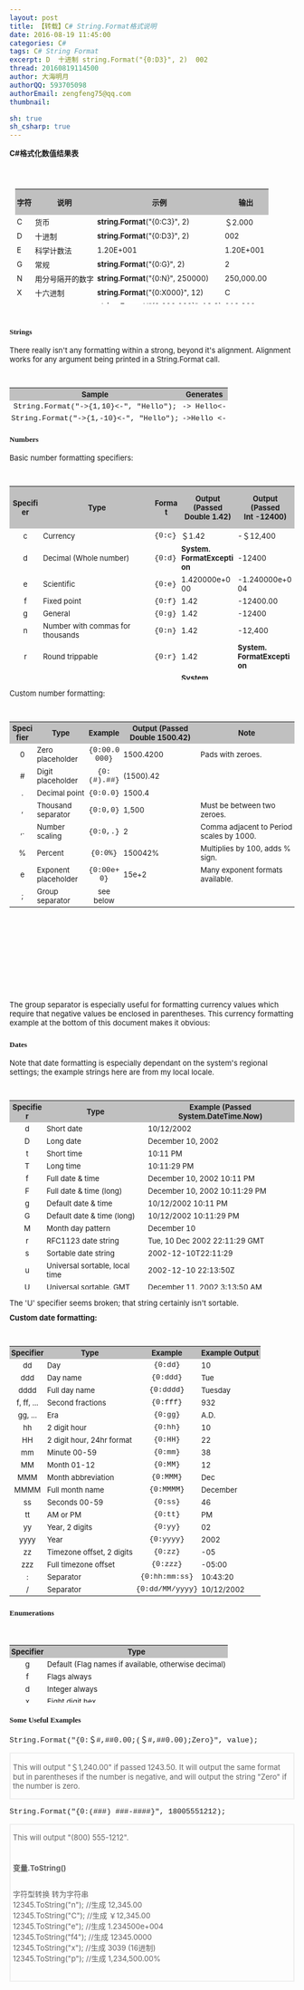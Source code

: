 ```yaml
---
layout: post
title: 【转载】C# String.Format格式说明
date: 2016-08-19 11:45:00
categories: C#
tags: C# String Format 
excerpt: D	十进制	string.Format("{0:D3}", 2)	002
thread: 20160819114500
author: 大海明月
authorQQ: 593705098
authorEmail: zengfeng75@qq.com
thumbnail:

sh: true
sh_csharp: true
---
```



<div id="cnblogs_post_body" style="margin-bottom: 20px; word-break: break-word;">
    <h2 style="margin-top: 10px; font-size: 21px;">
        <font size="2">C#格式化数值结果表</font>
    </h2>
    <div class="postbody" style="padding: 20px 10px 4px; margin: 10px 0px; line-height: 1.5;">
        <table cellspacing="0" cellpadding="3" width="474" height="203">
            <tbody>
                <tr bgcolor="#c0c0c0" class="firstRow">
                    <td style="font-size: 12pt; border-color: silver; border-collapse: collapse; padding: 3px;">
                        <p align="center" style="margin: 10px auto;">
                            <strong><font size="2">字符</font></strong>
                        </p>
                    </td>
                    <td style="font-size: 12pt; border-color: silver; border-collapse: collapse; padding: 3px;">
                        <p align="center" style="margin: 10px auto;">
                            <strong><font size="2">说明</font></strong>
                        </p>
                    </td>
                    <td style="font-size: 12pt; border-color: silver; border-collapse: collapse; padding: 3px;">
                        <p align="center" style="margin: 10px auto;">
                            <strong><font size="2">示例</font></strong>
                        </p>
                    </td>
                    <td style="font-size: 12pt; border-color: silver; border-collapse: collapse; padding: 3px;">
                        <p align="center" style="margin: 10px auto;">
                            <strong><font size="2">输出</font></strong>
                        </p>
                    </td>
                </tr>
                <tr>
                    <td style="font-size: 12px; border-color: silver; border-collapse: collapse; padding: 3px;">
                        <font size="2">C</font>
                    </td>
                    <td style="font-size: 12px; border-color: silver; border-collapse: collapse; padding: 3px;">
                        <font size="2">货币</font>
                    </td>
                    <td style="font-size: 12px; border-color: silver; border-collapse: collapse; padding: 3px;">
                        <font size="2"><strong style="background-color: rgb(160, 255, 255);"><font style="background-color: rgb(255, 255, 255);">string.Format</font></strong>(&quot;{0:C3}&quot;, 2)</font>
                    </td>
                    <td style="font-size: 12px; border-color: silver; border-collapse: collapse; padding: 3px;">
                        <font size="2">＄2.000</font>
                    </td>
                </tr>
                <tr>
                    <td style="font-size: 12px; border-color: silver; border-collapse: collapse; padding: 3px;">
                        <font size="2">D</font>
                    </td>
                    <td style="font-size: 12px; border-color: silver; border-collapse: collapse; padding: 3px;">
                        <font size="2">十进制</font>
                    </td>
                    <td style="font-size: 12px; border-color: silver; border-collapse: collapse; padding: 3px;">
                        <font size="2"><strong style="background-color: rgb(160, 255, 255);"><font style="background-color: rgb(255, 255, 255);">string.Format</font></strong>(&quot;{0:D3}&quot;, 2)</font>
                    </td>
                    <td style="font-size: 12px; border-color: silver; border-collapse: collapse; padding: 3px;">
                        <font size="2">002</font>
                    </td>
                </tr>
                <tr>
                    <td style="font-size: 12px; border-color: silver; border-collapse: collapse; padding: 3px;">
                        <font size="2">E</font>
                    </td>
                    <td style="font-size: 12px; border-color: silver; border-collapse: collapse; padding: 3px;">
                        <font size="2">科学计数法</font>
                    </td>
                    <td style="font-size: 12px; border-color: silver; border-collapse: collapse; padding: 3px;">
                        <font size="2">1.20E+001</font>
                    </td>
                    <td style="font-size: 12px; border-color: silver; border-collapse: collapse; padding: 3px;">
                        <font size="2">1.20E+001</font>
                    </td>
                </tr>
                <tr>
                    <td style="font-size: 12px; border-color: silver; border-collapse: collapse; padding: 3px;">
                        <font size="2">G</font>
                    </td>
                    <td style="font-size: 12px; border-color: silver; border-collapse: collapse; padding: 3px;">
                        <font size="2">常规</font>
                    </td>
                    <td style="font-size: 12px; border-color: silver; border-collapse: collapse; padding: 3px;">
                        <font size="2"><strong style="background-color: rgb(160, 255, 255);"><font style="background-color: rgb(255, 255, 255);">string.Format</font></strong>(&quot;{0:G}&quot;, 2)</font>
                    </td>
                    <td style="font-size: 12px; border-color: silver; border-collapse: collapse; padding: 3px;">
                        <font size="2">2</font>
                    </td>
                </tr>
                <tr>
                    <td style="font-size: 12px; border-color: silver; border-collapse: collapse; padding: 3px;">
                        <font size="2">N</font>
                    </td>
                    <td style="font-size: 12px; border-color: silver; border-collapse: collapse; padding: 3px;">
                        <font size="2">用分号隔开的数字</font>
                    </td>
                    <td style="font-size: 12px; border-color: silver; border-collapse: collapse; padding: 3px;">
                        <font size="2"><strong style="background-color: rgb(160, 255, 255);"><font style="background-color: rgb(255, 255, 255);">string.Format</font></strong>(&quot;{0:N}&quot;, 250000)</font>
                    </td>
                    <td style="font-size: 12px; border-color: silver; border-collapse: collapse; padding: 3px;">
                        <font size="2">250,000.00</font>
                    </td>
                </tr>
                <tr>
                    <td style="font-size: 12px; border-color: silver; border-collapse: collapse; padding: 3px;">
                        <font size="2">X</font>
                    </td>
                    <td style="font-size: 12px; border-color: silver; border-collapse: collapse; padding: 3px;">
                        <font size="2">十六进制</font>
                    </td>
                    <td style="font-size: 12px; border-color: silver; border-collapse: collapse; padding: 3px;">
                        <font size="2"><strong style="background-color: rgb(160, 255, 255);"><font style="background-color: rgb(255, 255, 255);">string.Format</font></strong>(&quot;{0:X000}&quot;, 12)</font>
                    </td>
                    <td style="font-size: 12px; border-color: silver; border-collapse: collapse; padding: 3px;">
                        <font size="2">C</font>
                    </td>
                </tr>
                <tr>
                    <td style="font-size: 12px; border-color: silver; border-collapse: collapse; padding: 3px;"></td>
                    <td style="font-size: 12px; border-color: silver; border-collapse: collapse; padding: 3px;"></td>
                    <td style="font-size: 12px; border-color: silver; border-collapse: collapse; padding: 3px;">
                        <font size="2"><strong style="background-color: rgb(160, 255, 255);"><font style="background-color: rgb(255, 255, 255);">string.Format</font></strong>(&quot;{0:000.000}&quot;, 12.2)</font>
                    </td>
                    <td style="font-size: 12px; border-color: silver; border-collapse: collapse; padding: 3px;">
                        <font size="2">012.200</font>
                    </td>
                </tr>
            </tbody>
        </table>
    </div>
    <h3 style="font-size: 16px;">
        <font face="Verdana" size="2">Strings</font>
    </h3>
    <p style="margin: 10px auto;">
        <font size="2">There really isn&#39;t any formatting within a strong, beyond it&#39;s alignment. Alignment works for any argument being printed in a String.Format call.</font>
    </p>
    <p style="margin: 10px auto;">
        <font size="2">&nbsp;</font>
    </p>
    <table width="520" height="62">
        <tbody>
            <tr class="firstRow">
                <td align="center" bgcolor="#c0c0c0" style="font-size: 12px; border-color: silver; border-collapse: collapse; padding: 3px;">
                    <strong><font size="2">Sample</font></strong>
                </td>
                <td align="center" bgcolor="#c0c0c0" style="font-size: 12px; border-color: silver; border-collapse: collapse; padding: 3px;">
                    <strong><font size="2">Generates</font></strong>
                </td>
            </tr>
            <tr>
                <td align="center" style="font-size: 12px; border-color: silver; border-collapse: collapse; padding: 3px;">
                    <font face="Courier New" size="2">String.Format(&quot;-&gt;{1,10}&lt;-&quot;, &quot;Hello&quot;);</font>
                </td>
                <td style="font-size: 12px; border-color: silver; border-collapse: collapse; padding: 3px;">
                    <font face="Courier New" size="2">-&gt; Hello&lt;-</font>
                </td>
            </tr>
            <tr>
                <td align="center" style="font-size: 12px; border-color: silver; border-collapse: collapse; padding: 3px;">
                    <font face="Courier New" size="2">String.Format(&quot;-&gt;{1,-10}&lt;-&quot;, &quot;Hello&quot;);</font>
                </td>
                <td style="font-size: 12px; border-color: silver; border-collapse: collapse; padding: 3px;">
                    <font face="Courier New" size="2">-&gt;Hello &lt;-</font>
                </td>
            </tr>
        </tbody>
    </table>
    <h3 style="font-size: 16px;">
        <font face="Verdana" size="2">Numbers</font>
    </h3>
    <p style="margin: 10px auto;">
        <font size="2">Basic number formatting specifiers:</font>
    </p>
    <p style="margin: 10px auto;">
        <font size="2">&nbsp;</font>
    </p>
    <table width="631" height="342">
        <tbody>
            <tr class="firstRow">
                <td align="center" bgcolor="#c0c0c0" style="font-size: 12px; border-color: silver; border-collapse: collapse; padding: 3px;">
                    <strong><font size="2">Specifier</font></strong>
                </td>
                <td align="center" bgcolor="#c0c0c0" style="font-size: 12px; border-color: silver; border-collapse: collapse; padding: 3px;">
                    <strong><font size="2">Type</font></strong>
                </td>
                <td align="center" bgcolor="#c0c0c0" style="font-size: 12px; border-color: silver; border-collapse: collapse; padding: 3px;">
                    <strong><font size="2">Format</font></strong>
                </td>
                <td align="center" bgcolor="#c0c0c0" style="font-size: 12px; border-color: silver; border-collapse: collapse; padding: 3px;">
                    <p style="margin: 10px auto;">
                        <strong><font size="2">Output<br/></font></strong><strong><font size="2">(Passed<br/>Double 1.42)</font></strong>
                    </p>
                </td>
                <td align="center" bgcolor="#c0c0c0" style="font-size: 12px; border-color: silver; border-collapse: collapse; padding: 3px;">
                    <p style="margin: 10px auto;">
                        <strong><font size="2">Output<br/></font></strong><strong><font size="2">(Passed<br/>Int -12400)</font></strong>
                    </p>
                </td>
            </tr>
            <tr>
                <td align="center" style="font-size: 12px; border-color: silver; border-collapse: collapse; padding: 3px;">
                    <font size="2">c</font>
                </td>
                <td style="font-size: 12px; border-color: silver; border-collapse: collapse; padding: 3px;">
                    <font size="2">Currency</font>
                </td>
                <td style="font-size: 12px; border-color: silver; border-collapse: collapse; padding: 3px;">
                    <font face="Courier New" size="2">{0:c}</font>
                </td>
                <td style="font-size: 12px; border-color: silver; border-collapse: collapse; padding: 3px;">
                    <font size="2">＄1.42</font>
                </td>
                <td style="font-size: 12px; border-color: silver; border-collapse: collapse; padding: 3px;">
                    <font size="2">-＄12,400</font>
                </td>
            </tr>
            <tr>
                <td align="center" style="font-size: 12px; border-color: silver; border-collapse: collapse; padding: 3px;">
                    <font size="2">d</font>
                </td>
                <td style="font-size: 12px; border-color: silver; border-collapse: collapse; padding: 3px;">
                    <font size="2">Decimal (Whole number)</font>
                </td>
                <td style="font-size: 12px; border-color: silver; border-collapse: collapse; padding: 3px;">
                    <font face="Courier New" size="2">{0:d}</font>
                </td>
                <td style="font-size: 12px; border-color: silver; border-collapse: collapse; padding: 3px;">
                    <strong><font size="2">System.<br/>FormatException</font></strong>
                </td>
                <td style="font-size: 12px; border-color: silver; border-collapse: collapse; padding: 3px;">
                    <font size="2">-12400</font>
                </td>
            </tr>
            <tr>
                <td align="center" style="font-size: 12px; border-color: silver; border-collapse: collapse; padding: 3px;">
                    <font size="2">e</font>
                </td>
                <td style="font-size: 12px; border-color: silver; border-collapse: collapse; padding: 3px;">
                    <font size="2">Scientific</font>
                </td>
                <td style="font-size: 12px; border-color: silver; border-collapse: collapse; padding: 3px;">
                    <font face="Courier New" size="2">{0:e}</font>
                </td>
                <td style="font-size: 12px; border-color: silver; border-collapse: collapse; padding: 3px;">
                    <font size="2">1.420000e+000</font>
                </td>
                <td style="font-size: 12px; border-color: silver; border-collapse: collapse; padding: 3px;">
                    <font size="2">-1.240000e+004</font>
                </td>
            </tr>
            <tr>
                <td align="center" style="font-size: 12px; border-color: silver; border-collapse: collapse; padding: 3px;">
                    <font size="2">f</font>
                </td>
                <td style="font-size: 12px; border-color: silver; border-collapse: collapse; padding: 3px;">
                    <font size="2">Fixed point</font>
                </td>
                <td style="font-size: 12px; border-color: silver; border-collapse: collapse; padding: 3px;">
                    <font face="Courier New" size="2">{0:f}</font>
                </td>
                <td style="font-size: 12px; border-color: silver; border-collapse: collapse; padding: 3px;">
                    <font size="2">1.42</font>
                </td>
                <td style="font-size: 12px; border-color: silver; border-collapse: collapse; padding: 3px;">
                    <font size="2">-12400.00</font>
                </td>
            </tr>
            <tr>
                <td align="center" style="font-size: 12px; border-color: silver; border-collapse: collapse; padding: 3px;">
                    <font size="2">g</font>
                </td>
                <td style="font-size: 12px; border-color: silver; border-collapse: collapse; padding: 3px;">
                    <font size="2">General</font>
                </td>
                <td style="font-size: 12px; border-color: silver; border-collapse: collapse; padding: 3px;">
                    <font face="Courier New" size="2">{0:g}</font>
                </td>
                <td style="font-size: 12px; border-color: silver; border-collapse: collapse; padding: 3px;">
                    <font size="2">1.42</font>
                </td>
                <td style="font-size: 12px; border-color: silver; border-collapse: collapse; padding: 3px;">
                    <font size="2">-12400</font>
                </td>
            </tr>
            <tr>
                <td align="center" style="font-size: 12px; border-color: silver; border-collapse: collapse; padding: 3px;">
                    <font size="2">n</font>
                </td>
                <td style="font-size: 12px; border-color: silver; border-collapse: collapse; padding: 3px;">
                    <font size="2">Number with commas for thousands</font>
                </td>
                <td style="font-size: 12px; border-color: silver; border-collapse: collapse; padding: 3px;">
                    <font face="Courier New" size="2">{0:n}</font>
                </td>
                <td style="font-size: 12px; border-color: silver; border-collapse: collapse; padding: 3px;">
                    <font size="2">1.42</font>
                </td>
                <td style="font-size: 12px; border-color: silver; border-collapse: collapse; padding: 3px;">
                    <font size="2">-12,400</font>
                </td>
            </tr>
            <tr>
                <td align="center" style="font-size: 12px; border-color: silver; border-collapse: collapse; padding: 3px;">
                    <font size="2">r</font>
                </td>
                <td style="font-size: 12px; border-color: silver; border-collapse: collapse; padding: 3px;">
                    <font size="2">Round trippable</font>
                </td>
                <td style="font-size: 12px; border-color: silver; border-collapse: collapse; padding: 3px;">
                    <font face="Courier New" size="2">{0:r}</font>
                </td>
                <td style="font-size: 12px; border-color: silver; border-collapse: collapse; padding: 3px;">
                    <font size="2">1.42</font>
                </td>
                <td style="font-size: 12px; border-color: silver; border-collapse: collapse; padding: 3px;">
                    <strong><font size="2">System.<br/>FormatException</font></strong>
                </td>
            </tr>
            <tr>
                <td align="center" style="font-size: 12px; border-color: silver; border-collapse: collapse; padding: 3px;">
                    <font size="2">x</font>
                </td>
                <td style="font-size: 12px; border-color: silver; border-collapse: collapse; padding: 3px;">
                    <font size="2">Hexadecimal</font>
                </td>
                <td style="font-size: 12px; border-color: silver; border-collapse: collapse; padding: 3px;">
                    <font face="Courier New" size="2">{0:x4}</font>
                </td>
                <td style="font-size: 12px; border-color: silver; border-collapse: collapse; padding: 3px;">
                    <strong><font size="2">System.<br/>FormatException</font></strong>
                </td>
                <td style="font-size: 12px; border-color: silver; border-collapse: collapse; padding: 3px;">
                    <font size="2">cf90</font>
                </td>
            </tr>
        </tbody>
    </table>
    <p style="margin: 10px auto;">
        <font size="2">Custom number formatting:</font>
    </p>
    <p style="margin: 10px auto;">
        <font size="2">&nbsp;</font>
    </p>
    <table width="681" height="476">
        <tbody>
            <tr class="firstRow">
                <td align="center" bgcolor="#c0c0c0" style="font-size: 12px; border-color: silver; border-collapse: collapse; padding: 3px;">
                    <strong><font size="2">Specifier</font></strong>
                </td>
                <td align="center" bgcolor="#c0c0c0" style="font-size: 12px; border-color: silver; border-collapse: collapse; padding: 3px;">
                    <strong><font size="2">Type</font></strong>
                </td>
                <td align="center" bgcolor="#c0c0c0" style="font-size: 12px; border-color: silver; border-collapse: collapse; padding: 3px;">
                    <strong><font size="2">Example</font></strong>
                </td>
                <td align="center" bgcolor="#c0c0c0" style="font-size: 12px; border-color: silver; border-collapse: collapse; padding: 3px;">
                    <strong><font size="2">Output (Passed Double 1500.42)</font></strong>
                </td>
                <td align="center" bgcolor="#c0c0c0" style="font-size: 12px; border-color: silver; border-collapse: collapse; padding: 3px;">
                    <strong><font size="2">Note</font></strong>
                </td>
            </tr>
            <tr>
                <td align="center" style="font-size: 12px; border-color: silver; border-collapse: collapse; padding: 3px;">
                    <font size="2">0</font>
                </td>
                <td style="font-size: 12px; border-color: silver; border-collapse: collapse; padding: 3px;">
                    <font size="2">Zero placeholder</font>
                </td>
                <td align="center" style="font-size: 12px; border-color: silver; border-collapse: collapse; padding: 3px;">
                    <font face="Courier New" size="2">{0:00.0000}</font>
                </td>
                <td style="font-size: 12px; border-color: silver; border-collapse: collapse; padding: 3px;">
                    <font size="2">1500.4200</font>
                </td>
                <td style="font-size: 12px; border-color: silver; border-collapse: collapse; padding: 3px;">
                    <font size="2">Pads with zeroes.</font>
                </td>
            </tr>
            <tr>
                <td align="center" style="font-size: 12px; border-color: silver; border-collapse: collapse; padding: 3px;">
                    <font size="2">#</font>
                </td>
                <td style="font-size: 12px; border-color: silver; border-collapse: collapse; padding: 3px;">
                    <font size="2">Digit placeholder</font>
                </td>
                <td align="center" style="font-size: 12px; border-color: silver; border-collapse: collapse; padding: 3px;">
                    <font face="Courier New" size="2">{0:(#).##}</font>
                </td>
                <td style="font-size: 12px; border-color: silver; border-collapse: collapse; padding: 3px;">
                    <font size="2">(1500).42</font>
                </td>
                <td style="font-size: 12px; border-color: silver; border-collapse: collapse; padding: 3px;"></td>
            </tr>
            <tr>
                <td align="center" style="font-size: 12px; border-color: silver; border-collapse: collapse; padding: 3px;">
                    <font size="2">.</font>
                </td>
                <td style="font-size: 12px; border-color: silver; border-collapse: collapse; padding: 3px;">
                    <font size="2">Decimal point</font>
                </td>
                <td align="center" style="font-size: 12px; border-color: silver; border-collapse: collapse; padding: 3px;">
                    <font face="Courier New" size="2">{0:0.0}</font>
                </td>
                <td style="font-size: 12px; border-color: silver; border-collapse: collapse; padding: 3px;">
                    <font size="2">1500.4</font>
                </td>
                <td style="font-size: 12px; border-color: silver; border-collapse: collapse; padding: 3px;"></td>
            </tr>
            <tr>
                <td align="center" style="font-size: 12px; border-color: silver; border-collapse: collapse; padding: 3px;">
                    <font size="2">,</font>
                </td>
                <td style="font-size: 12px; border-color: silver; border-collapse: collapse; padding: 3px;">
                    <font size="2">Thousand separator</font>
                </td>
                <td align="center" style="font-size: 12px; border-color: silver; border-collapse: collapse; padding: 3px;">
                    <font face="Courier New" size="2">{0:0,0}</font>
                </td>
                <td style="font-size: 12px; border-color: silver; border-collapse: collapse; padding: 3px;">
                    <font size="2">1,500</font>
                </td>
                <td style="font-size: 12px; border-color: silver; border-collapse: collapse; padding: 3px;">
                    <font size="2">Must be between two zeroes.</font>
                </td>
            </tr>
            <tr>
                <td align="center" style="font-size: 12px; border-color: silver; border-collapse: collapse; padding: 3px;">
                    <font size="2">,.</font>
                </td>
                <td style="font-size: 12px; border-color: silver; border-collapse: collapse; padding: 3px;">
                    <font size="2">Number scaling</font>
                </td>
                <td align="center" style="font-size: 12px; border-color: silver; border-collapse: collapse; padding: 3px;">
                    <font size="2"><font face="Courier New">{0:0,.}</font></font>
                </td>
                <td style="font-size: 12px; border-color: silver; border-collapse: collapse; padding: 3px;">
                    <font size="2">2</font>
                </td>
                <td style="font-size: 12px; border-color: silver; border-collapse: collapse; padding: 3px;">
                    <font size="2">Comma adjacent to Period scales by 1000.</font>
                </td>
            </tr>
            <tr>
                <td align="center" style="font-size: 12px; border-color: silver; border-collapse: collapse; padding: 3px;">
                    <font size="2">%</font>
                </td>
                <td style="font-size: 12px; border-color: silver; border-collapse: collapse; padding: 3px;">
                    <font size="2">Percent</font>
                </td>
                <td align="center" style="font-size: 12px; border-color: silver; border-collapse: collapse; padding: 3px;">
                    <font face="Courier New" size="2">{0:0%}</font>
                </td>
                <td style="font-size: 12px; border-color: silver; border-collapse: collapse; padding: 3px;">
                    <font size="2">150042%</font>
                </td>
                <td style="font-size: 12px; border-color: silver; border-collapse: collapse; padding: 3px;">
                    <font size="2">Multiplies by 100, adds % sign.</font>
                </td>
            </tr>
            <tr>
                <td align="center" style="font-size: 12px; border-color: silver; border-collapse: collapse; padding: 3px;">
                    <font size="2">e</font>
                </td>
                <td style="font-size: 12px; border-color: silver; border-collapse: collapse; padding: 3px;">
                    <font size="2">Exponent placeholder</font>
                </td>
                <td align="center" style="font-size: 12px; border-color: silver; border-collapse: collapse; padding: 3px;">
                    <font face="Courier New" size="2">{0:00e+0}</font>
                </td>
                <td style="font-size: 12px; border-color: silver; border-collapse: collapse; padding: 3px;">
                    <font size="2">15e+2</font>
                </td>
                <td style="font-size: 12px; border-color: silver; border-collapse: collapse; padding: 3px;">
                    <font size="2">Many exponent formats available.</font>
                </td>
            </tr>
            <tr>
                <td align="center" style="font-size: 12px; border-color: silver; border-collapse: collapse; padding: 3px;">
                    <font size="2">;</font>
                </td>
                <td style="font-size: 12px; border-color: silver; border-collapse: collapse; padding: 3px;">
                    <font size="2">Group separator</font>
                </td>
                <td align="center" style="font-size: 12px; border-color: silver; border-collapse: collapse; padding: 3px;">
                    <font size="2">see below</font>
                </td>
                <td style="font-size: 12px; border-color: silver; border-collapse: collapse; padding: 3px;"></td>
                <td style="font-size: 12px; border-color: silver; border-collapse: collapse; padding: 3px;"></td>
            </tr>
        </tbody>
    </table>
    <p style="margin: 10px auto;">
        <font size="2">The group separator is especially useful for formatting currency values which require that negative values be enclosed in parentheses. This currency formatting example at the bottom of this document makes it obvious:</font>
    </p>
    <h3 style="font-size: 16px;">
        <font face="Verdana" size="2">Dates</font>
    </h3>
    <p style="margin: 10px auto;">
        <font size="2">Note that date formatting is especially dependant on the system&#39;s regional settings; the example strings here are from my local locale.</font>
    </p>
    <p style="margin: 10px auto;">
        <font size="2">&nbsp;</font>
    </p>
    <table width="675" height="334">
        <tbody>
            <tr class="firstRow">
                <td align="center" bgcolor="#c0c0c0" style="font-size: 12px; border-color: silver; border-collapse: collapse; padding: 3px;">
                    <strong><font size="2">Specifier</font></strong>
                </td>
                <td align="center" bgcolor="#c0c0c0" style="font-size: 12px; border-color: silver; border-collapse: collapse; padding: 3px;">
                    <strong><font size="2">Type</font></strong>
                </td>
                <td align="center" bgcolor="#c0c0c0" style="font-size: 12px; border-color: silver; border-collapse: collapse; padding: 3px;">
                    <strong><font size="2">Example (Passed System.DateTime.Now)</font></strong>
                </td>
            </tr>
            <tr>
                <td align="center" style="font-size: 12px; border-color: silver; border-collapse: collapse; padding: 3px;">
                    <font size="2">d</font>
                </td>
                <td style="font-size: 12px; border-color: silver; border-collapse: collapse; padding: 3px;">
                    <font size="2">Short date</font>
                </td>
                <td style="font-size: 12px; border-color: silver; border-collapse: collapse; padding: 3px;">
                    <font size="2">10/12/2002</font>
                </td>
            </tr>
            <tr>
                <td align="center" style="font-size: 12px; border-color: silver; border-collapse: collapse; padding: 3px;">
                    <font size="2">D</font>
                </td>
                <td style="font-size: 12px; border-color: silver; border-collapse: collapse; padding: 3px;">
                    <font size="2">Long date</font>
                </td>
                <td style="font-size: 12px; border-color: silver; border-collapse: collapse; padding: 3px;">
                    <font size="2">December 10, 2002</font>
                </td>
            </tr>
            <tr>
                <td align="center" style="font-size: 12px; border-color: silver; border-collapse: collapse; padding: 3px;">
                    <font size="2">t</font>
                </td>
                <td style="font-size: 12px; border-color: silver; border-collapse: collapse; padding: 3px;">
                    <font size="2">Short time</font>
                </td>
                <td style="font-size: 12px; border-color: silver; border-collapse: collapse; padding: 3px;">
                    <font size="2">10:11 PM</font>
                </td>
            </tr>
            <tr>
                <td align="center" style="font-size: 12px; border-color: silver; border-collapse: collapse; padding: 3px;">
                    <font size="2">T</font>
                </td>
                <td style="font-size: 12px; border-color: silver; border-collapse: collapse; padding: 3px;">
                    <font size="2">Long time</font>
                </td>
                <td style="font-size: 12px; border-color: silver; border-collapse: collapse; padding: 3px;">
                    <font size="2">10:11:29 PM</font>
                </td>
            </tr>
            <tr>
                <td align="center" style="font-size: 12px; border-color: silver; border-collapse: collapse; padding: 3px;">
                    <font size="2">f</font>
                </td>
                <td style="font-size: 12px; border-color: silver; border-collapse: collapse; padding: 3px;">
                    <font size="2">Full date &amp; time</font>
                </td>
                <td style="font-size: 12px; border-color: silver; border-collapse: collapse; padding: 3px;">
                    <font size="2">December 10, 2002 10:11 PM</font>
                </td>
            </tr>
            <tr>
                <td align="center" style="font-size: 12px; border-color: silver; border-collapse: collapse; padding: 3px;">
                    <font size="2">F</font>
                </td>
                <td style="font-size: 12px; border-color: silver; border-collapse: collapse; padding: 3px;">
                    <font size="2">Full date &amp; time (long)</font>
                </td>
                <td style="font-size: 12px; border-color: silver; border-collapse: collapse; padding: 3px;">
                    <font size="2">December 10, 2002 10:11:29 PM</font>
                </td>
            </tr>
            <tr>
                <td align="center" style="font-size: 12px; border-color: silver; border-collapse: collapse; padding: 3px;">
                    <font size="2">g</font>
                </td>
                <td style="font-size: 12px; border-color: silver; border-collapse: collapse; padding: 3px;">
                    <font size="2">Default date &amp; time</font>
                </td>
                <td style="font-size: 12px; border-color: silver; border-collapse: collapse; padding: 3px;">
                    <font size="2">10/12/2002 10:11 PM</font>
                </td>
            </tr>
            <tr>
                <td align="center" style="font-size: 12px; border-color: silver; border-collapse: collapse; padding: 3px;">
                    <font size="2">G</font>
                </td>
                <td style="font-size: 12px; border-color: silver; border-collapse: collapse; padding: 3px;">
                    <font size="2">Default date &amp; time (long)</font>
                </td>
                <td style="font-size: 12px; border-color: silver; border-collapse: collapse; padding: 3px;">
                    <font size="2">10/12/2002 10:11:29 PM</font>
                </td>
            </tr>
            <tr>
                <td align="center" style="font-size: 12px; border-color: silver; border-collapse: collapse; padding: 3px;">
                    <font size="2">M</font>
                </td>
                <td style="font-size: 12px; border-color: silver; border-collapse: collapse; padding: 3px;">
                    <font size="2">Month day pattern</font>
                </td>
                <td style="font-size: 12px; border-color: silver; border-collapse: collapse; padding: 3px;">
                    <font size="2">December 10</font>
                </td>
            </tr>
            <tr>
                <td align="center" style="font-size: 12px; border-color: silver; border-collapse: collapse; padding: 3px;">
                    <font size="2">r</font>
                </td>
                <td style="font-size: 12px; border-color: silver; border-collapse: collapse; padding: 3px;">
                    <font size="2">RFC1123 date string</font>
                </td>
                <td style="font-size: 12px; border-color: silver; border-collapse: collapse; padding: 3px;">
                    <font size="2">Tue, 10 Dec 2002 22:11:29 GMT</font>
                </td>
            </tr>
            <tr>
                <td align="center" style="font-size: 12px; border-color: silver; border-collapse: collapse; padding: 3px;">
                    <font size="2">s</font>
                </td>
                <td style="font-size: 12px; border-color: silver; border-collapse: collapse; padding: 3px;">
                    <font size="2">Sortable date string</font>
                </td>
                <td style="font-size: 12px; border-color: silver; border-collapse: collapse; padding: 3px;">
                    <font size="2">2002-12-10T22:11:29</font>
                </td>
            </tr>
            <tr>
                <td align="center" style="font-size: 12px; border-color: silver; border-collapse: collapse; padding: 3px;">
                    <font size="2">u</font>
                </td>
                <td style="font-size: 12px; border-color: silver; border-collapse: collapse; padding: 3px;">
                    <font size="2">Universal sortable, local time</font>
                </td>
                <td style="font-size: 12px; border-color: silver; border-collapse: collapse; padding: 3px;">
                    <font size="2">2002-12-10 22:13:50Z</font>
                </td>
            </tr>
            <tr>
                <td align="center" style="font-size: 12px; border-color: silver; border-collapse: collapse; padding: 3px;">
                    <font size="2">U</font>
                </td>
                <td style="font-size: 12px; border-color: silver; border-collapse: collapse; padding: 3px;">
                    <font size="2">Universal sortable, GMT</font>
                </td>
                <td style="font-size: 12px; border-color: silver; border-collapse: collapse; padding: 3px;">
                    <font size="2">December 11, 2002 3:13:50 AM</font>
                </td>
            </tr>
            <tr>
                <td align="center" style="font-size: 12px; border-color: silver; border-collapse: collapse; padding: 3px;">
                    <font size="2">Y</font>
                </td>
                <td style="font-size: 12px; border-color: silver; border-collapse: collapse; padding: 3px;">
                    <font size="2">Year month pattern</font>
                </td>
                <td style="font-size: 12px; border-color: silver; border-collapse: collapse; padding: 3px;">
                    <font size="2">December, 2002</font>
                </td>
            </tr>
        </tbody>
    </table>
    <p style="margin: 10px auto;">
        <font size="2">The &#39;U&#39; specifier seems broken; that string certainly isn&#39;t sortable.</font>
    </p>
    <p style="margin: 10px auto;">
        <strong><font size="2">Custom date formatting:</font></strong>
    </p>
    <p style="margin: 10px auto;">
        <font size="2">&nbsp;</font>
    </p>
    <table width="721" height="442" style="width: 670px;">
        <tbody>
            <tr class="firstRow">
                <td align="center" bgcolor="#c0c0c0" style="font-size: 12px; border-color: silver; border-collapse: collapse; padding: 3px;">
                    <strong><font size="2">Specifier</font></strong>
                </td>
                <td align="center" bgcolor="#c0c0c0" style="font-size: 12px; border-color: silver; border-collapse: collapse; padding: 3px;">
                    <strong><font size="2">Type</font></strong>
                </td>
                <td align="center" bgcolor="#c0c0c0" style="font-size: 12px; border-color: silver; border-collapse: collapse; padding: 3px;">
                    <strong><font size="2">Example</font></strong>
                </td>
                <td align="center" bgcolor="#c0c0c0" style="font-size: 12px; border-color: silver; border-collapse: collapse; padding: 3px;">
                    <strong><font size="2">Example Output</font></strong>
                </td>
            </tr>
            <tr>
                <td align="center" style="font-size: 12px; border-color: silver; border-collapse: collapse; padding: 3px;">
                    <font size="2">dd</font>
                </td>
                <td style="font-size: 12px; border-color: silver; border-collapse: collapse; padding: 3px;">
                    <font size="2">Day</font>
                </td>
                <td align="center" style="font-size: 12px; border-color: silver; border-collapse: collapse; padding: 3px;">
                    <font face="Courier New" size="2">{0:dd}</font>
                </td>
                <td style="font-size: 12px; border-color: silver; border-collapse: collapse; padding: 3px;">
                    <font size="2">10</font>
                </td>
            </tr>
            <tr>
                <td align="center" style="font-size: 12px; border-color: silver; border-collapse: collapse; padding: 3px;">
                    <font size="2">ddd</font>
                </td>
                <td style="font-size: 12px; border-color: silver; border-collapse: collapse; padding: 3px;">
                    <font size="2">Day name</font>
                </td>
                <td align="center" style="font-size: 12px; border-color: silver; border-collapse: collapse; padding: 3px;">
                    <font face="Courier New" size="2">{0:ddd}</font>
                </td>
                <td style="font-size: 12px; border-color: silver; border-collapse: collapse; padding: 3px;">
                    <font size="2">Tue</font>
                </td>
            </tr>
            <tr>
                <td align="center" style="font-size: 12px; border-color: silver; border-collapse: collapse; padding: 3px;">
                    <font size="2">dddd</font>
                </td>
                <td style="font-size: 12px; border-color: silver; border-collapse: collapse; padding: 3px;">
                    <font size="2">Full day name</font>
                </td>
                <td align="center" style="font-size: 12px; border-color: silver; border-collapse: collapse; padding: 3px;">
                    <font face="Courier New" size="2">{0:dddd}</font>
                </td>
                <td style="font-size: 12px; border-color: silver; border-collapse: collapse; padding: 3px;">
                    <font size="2">Tuesday</font>
                </td>
            </tr>
            <tr>
                <td align="center" style="font-size: 12px; border-color: silver; border-collapse: collapse; padding: 3px;">
                    <font size="2">f, ff, ...</font>
                </td>
                <td style="font-size: 12px; border-color: silver; border-collapse: collapse; padding: 3px;">
                    <font size="2">Second fractions</font>
                </td>
                <td align="center" style="font-size: 12px; border-color: silver; border-collapse: collapse; padding: 3px;">
                    <font face="Courier New" size="2">{0:fff}</font>
                </td>
                <td style="font-size: 12px; border-color: silver; border-collapse: collapse; padding: 3px;">
                    <font size="2">932</font>
                </td>
            </tr>
            <tr>
                <td align="center" style="font-size: 12px; border-color: silver; border-collapse: collapse; padding: 3px;">
                    <font size="2">gg, ...</font>
                </td>
                <td style="font-size: 12px; border-color: silver; border-collapse: collapse; padding: 3px;">
                    <font size="2">Era</font>
                </td>
                <td align="center" style="font-size: 12px; border-color: silver; border-collapse: collapse; padding: 3px;">
                    <font face="Courier New" size="2">{0:gg}</font>
                </td>
                <td style="font-size: 12px; border-color: silver; border-collapse: collapse; padding: 3px;">
                    <font size="2">A.D.</font>
                </td>
            </tr>
            <tr>
                <td align="center" style="font-size: 12px; border-color: silver; border-collapse: collapse; padding: 3px;">
                    <font size="2">hh</font>
                </td>
                <td style="font-size: 12px; border-color: silver; border-collapse: collapse; padding: 3px;">
                    <font size="2">2 digit hour</font>
                </td>
                <td align="center" style="font-size: 12px; border-color: silver; border-collapse: collapse; padding: 3px;">
                    <font face="Courier New" size="2">{0:hh}</font>
                </td>
                <td style="font-size: 12px; border-color: silver; border-collapse: collapse; padding: 3px;">
                    <font size="2">10</font>
                </td>
            </tr>
            <tr>
                <td align="center" style="font-size: 12px; border-color: silver; border-collapse: collapse; padding: 3px;">
                    <font size="2">HH</font>
                </td>
                <td style="font-size: 12px; border-color: silver; border-collapse: collapse; padding: 3px;">
                    <font size="2">2 digit hour, 24hr format</font>
                </td>
                <td align="center" style="font-size: 12px; border-color: silver; border-collapse: collapse; padding: 3px;">
                    <font face="Courier New" size="2">{0:HH}</font>
                </td>
                <td style="font-size: 12px; border-color: silver; border-collapse: collapse; padding: 3px;">
                    <font size="2">22</font>
                </td>
            </tr>
            <tr>
                <td align="center" style="font-size: 12px; border-color: silver; border-collapse: collapse; padding: 3px;">
                    <font size="2">mm</font>
                </td>
                <td style="font-size: 12px; border-color: silver; border-collapse: collapse; padding: 3px;">
                    <font size="2">Minute 00-59</font>
                </td>
                <td align="center" style="font-size: 12px; border-color: silver; border-collapse: collapse; padding: 3px;">
                    <font face="Courier New" size="2">{0:mm}</font>
                </td>
                <td style="font-size: 12px; border-color: silver; border-collapse: collapse; padding: 3px;">
                    <font size="2">38</font>
                </td>
            </tr>
            <tr>
                <td align="center" style="font-size: 12px; border-color: silver; border-collapse: collapse; padding: 3px;">
                    <font size="2">MM</font>
                </td>
                <td style="font-size: 12px; border-color: silver; border-collapse: collapse; padding: 3px;">
                    <font size="2">Month 01-12</font>
                </td>
                <td align="center" style="font-size: 12px; border-color: silver; border-collapse: collapse; padding: 3px;">
                    <font face="Courier New" size="2">{0:MM}</font>
                </td>
                <td style="font-size: 12px; border-color: silver; border-collapse: collapse; padding: 3px;">
                    <font size="2">12</font>
                </td>
            </tr>
            <tr>
                <td align="center" style="font-size: 12px; border-color: silver; border-collapse: collapse; padding: 3px;">
                    <font size="2">MMM</font>
                </td>
                <td style="font-size: 12px; border-color: silver; border-collapse: collapse; padding: 3px;">
                    <font size="2">Month abbreviation</font>
                </td>
                <td align="center" style="font-size: 12px; border-color: silver; border-collapse: collapse; padding: 3px;">
                    <font face="Courier New" size="2">{0:MMM}</font>
                </td>
                <td style="font-size: 12px; border-color: silver; border-collapse: collapse; padding: 3px;">
                    <font size="2">Dec</font>
                </td>
            </tr>
            <tr>
                <td align="center" style="font-size: 12px; border-color: silver; border-collapse: collapse; padding: 3px;">
                    <font size="2">MMMM</font>
                </td>
                <td style="font-size: 12px; border-color: silver; border-collapse: collapse; padding: 3px;">
                    <font size="2">Full month name</font>
                </td>
                <td align="center" style="font-size: 12px; border-color: silver; border-collapse: collapse; padding: 3px;">
                    <font face="Courier New" size="2">{0:MMMM}</font>
                </td>
                <td style="font-size: 12px; border-color: silver; border-collapse: collapse; padding: 3px;">
                    <font size="2">December</font>
                </td>
            </tr>
            <tr>
                <td align="center" style="font-size: 12px; border-color: silver; border-collapse: collapse; padding: 3px;">
                    <font size="2">ss</font>
                </td>
                <td style="font-size: 12px; border-color: silver; border-collapse: collapse; padding: 3px;">
                    <font size="2">Seconds 00-59</font>
                </td>
                <td align="center" style="font-size: 12px; border-color: silver; border-collapse: collapse; padding: 3px;">
                    <font face="Courier New" size="2">{0:ss}</font>
                </td>
                <td style="font-size: 12px; border-color: silver; border-collapse: collapse; padding: 3px;">
                    <font size="2">46</font>
                </td>
            </tr>
            <tr>
                <td align="center" style="font-size: 12px; border-color: silver; border-collapse: collapse; padding: 3px;">
                    <font size="2">tt</font>
                </td>
                <td style="font-size: 12px; border-color: silver; border-collapse: collapse; padding: 3px;">
                    <font size="2">AM or PM</font>
                </td>
                <td align="center" style="font-size: 12px; border-color: silver; border-collapse: collapse; padding: 3px;">
                    <font face="Courier New" size="2">{0:tt}</font>
                </td>
                <td style="font-size: 12px; border-color: silver; border-collapse: collapse; padding: 3px;">
                    <font size="2">PM</font>
                </td>
            </tr>
            <tr>
                <td align="center" style="font-size: 12px; border-color: silver; border-collapse: collapse; padding: 3px;">
                    <font size="2">yy</font>
                </td>
                <td style="font-size: 12px; border-color: silver; border-collapse: collapse; padding: 3px;">
                    <font size="2">Year, 2 digits</font>
                </td>
                <td align="center" style="font-size: 12px; border-color: silver; border-collapse: collapse; padding: 3px;">
                    <font face="Courier New" size="2">{0:yy}</font>
                </td>
                <td style="font-size: 12px; border-color: silver; border-collapse: collapse; padding: 3px;">
                    <font size="2">02</font>
                </td>
            </tr>
            <tr>
                <td align="center" style="font-size: 12px; border-color: silver; border-collapse: collapse; padding: 3px;">
                    <font size="2">yyyy</font>
                </td>
                <td style="font-size: 12px; border-color: silver; border-collapse: collapse; padding: 3px;">
                    <font size="2">Year</font>
                </td>
                <td align="center" style="font-size: 12px; border-color: silver; border-collapse: collapse; padding: 3px;">
                    <font face="Courier New" size="2">{0:yyyy}</font>
                </td>
                <td style="font-size: 12px; border-color: silver; border-collapse: collapse; padding: 3px;">
                    <font size="2">2002</font>
                </td>
            </tr>
            <tr>
                <td align="center" style="font-size: 12px; border-color: silver; border-collapse: collapse; padding: 3px;">
                    <font size="2">zz</font>
                </td>
                <td style="font-size: 12px; border-color: silver; border-collapse: collapse; padding: 3px;">
                    <font size="2">Timezone offset, 2 digits</font>
                </td>
                <td align="center" style="font-size: 12px; border-color: silver; border-collapse: collapse; padding: 3px;">
                    <font face="Courier New" size="2">{0:zz}</font>
                </td>
                <td style="font-size: 12px; border-color: silver; border-collapse: collapse; padding: 3px;">
                    <font size="2">-05</font>
                </td>
            </tr>
            <tr>
                <td align="center" style="font-size: 12px; border-color: silver; border-collapse: collapse; padding: 3px;">
                    <font size="2">zzz</font>
                </td>
                <td style="font-size: 12px; border-color: silver; border-collapse: collapse; padding: 3px;">
                    <font size="2">Full timezone offset</font>
                </td>
                <td align="center" style="font-size: 12px; border-color: silver; border-collapse: collapse; padding: 3px;">
                    <font face="Courier New" size="2">{0:zzz}</font>
                </td>
                <td style="font-size: 12px; border-color: silver; border-collapse: collapse; padding: 3px;">
                    <font size="2">-05:00</font>
                </td>
            </tr>
            <tr>
                <td align="center" style="font-size: 12px; border-color: silver; border-collapse: collapse; padding: 3px;">
                    <font size="2">:</font>
                </td>
                <td style="font-size: 12px; border-color: silver; border-collapse: collapse; padding: 3px;">
                    <font size="2">Separator</font>
                </td>
                <td align="center" style="font-size: 12px; border-color: silver; border-collapse: collapse; padding: 3px;">
                    <font face="Courier New" size="2">{0:hh:mm:ss}</font>
                </td>
                <td style="font-size: 12px; border-color: silver; border-collapse: collapse; padding: 3px;">
                    <font size="2">10:43:20</font>
                </td>
            </tr>
            <tr>
                <td align="center" style="font-size: 12px; border-color: silver; border-collapse: collapse; padding: 3px;">
                    <font size="2">/</font>
                </td>
                <td style="font-size: 12px; border-color: silver; border-collapse: collapse; padding: 3px;">
                    <font size="2">Separator</font>
                </td>
                <td align="center" style="font-size: 12px; border-color: silver; border-collapse: collapse; padding: 3px;">
                    <font face="Courier New" size="2">{0:dd/MM/yyyy}</font>
                </td>
                <td style="font-size: 12px; border-color: silver; border-collapse: collapse; padding: 3px;">
                    <font size="2">10/12/2002</font>
                </td>
            </tr>
        </tbody>
    </table>
    <h3 style="font-size: 16px;">
        <font face="Verdana" size="2">Enumerations</font>
    </h3>
    <p style="margin: 10px auto;">
        <font size="2">&nbsp;</font>
    </p>
    <table width="702" height="102" style="width: 670px;">
        <tbody>
            <tr class="firstRow">
                <td align="center" bgcolor="#c0c0c0" style="font-size: 12px; border-color: silver; border-collapse: collapse; padding: 3px;">
                    <strong><font size="2">Specifier</font></strong>
                </td>
                <td align="center" bgcolor="#c0c0c0" style="font-size: 12px; border-color: silver; border-collapse: collapse; padding: 3px;">
                    <strong><font size="2">Type</font></strong>
                </td>
            </tr>
            <tr>
                <td align="center" style="font-size: 12px; border-color: silver; border-collapse: collapse; padding: 3px;">
                    <font size="2">g</font>
                </td>
                <td style="font-size: 12px; border-color: silver; border-collapse: collapse; padding: 3px;">
                    <font size="2">Default (Flag names if available, otherwise decimal)</font>
                </td>
            </tr>
            <tr>
                <td align="center" style="font-size: 12px; border-color: silver; border-collapse: collapse; padding: 3px;">
                    <font size="2">f</font>
                </td>
                <td style="font-size: 12px; border-color: silver; border-collapse: collapse; padding: 3px;">
                    <font size="2">Flags always</font>
                </td>
            </tr>
            <tr>
                <td align="center" style="font-size: 12px; border-color: silver; border-collapse: collapse; padding: 3px;">
                    <font size="2">d</font>
                </td>
                <td style="font-size: 12px; border-color: silver; border-collapse: collapse; padding: 3px;">
                    <font size="2">Integer always</font>
                </td>
            </tr>
            <tr>
                <td align="center" style="font-size: 12px; border-color: silver; border-collapse: collapse; padding: 3px;">
                    <font size="2">x</font>
                </td>
                <td style="font-size: 12px; border-color: silver; border-collapse: collapse; padding: 3px;">
                    <font size="2">Eight digit hex.</font>
                </td>
            </tr>
        </tbody>
    </table>
    <h3 style="font-size: 16px;">
        <font face="Verdana" size="2">Some Useful Examples</font>
    </h3>
    <p style="margin: 10px auto;">
        <font face="Courier New" size="2">String.Format(&quot;{0:＄#,##0.00;(＄#,##0.00);Zero}&quot;, value);</font>
    </p>
    <blockquote dir="ltr" style="border: 2px solid rgb(239, 239, 239); padding: 4px; margin-right: 0px; margin-left: 0px; background-image: none; background-position: initial initial; background-repeat: initial initial;">
        <p style="margin: 10px auto;">
            <font size="2">This will output &quot;＄1,240.00&quot; if passed 1243.50. It will output the same format but in parentheses if the number is negative, and will output the string &quot;Zero&quot; if the number is zero.</font>
        </p>
    </blockquote>
    <p style="margin: 10px auto;">
        <font face="Courier New" size="2">String.Format(&quot;{0:(###) ###-####}&quot;, 18005551212);</font>
    </p>
    <blockquote dir="ltr" style="border: 2px solid rgb(239, 239, 239); padding: 4px; margin-right: 0px; margin-left: 0px; background-image: none; background-position: initial initial; background-repeat: initial initial;">
        <p style="margin: 10px auto;">
            <font size="2">This will output &quot;(800) 555-1212&quot;.</font>
        </p>
        <p style="margin: 10px auto;">
            <font size="2">&nbsp;</font>
        </p>
        <p style="margin: 10px auto;">
            <strong><font size="2">变量.ToString()</font></strong>
        </p>
        <p style="margin: 10px auto;">
            <br/><font size="2">字符型转换 转为字符串<br/>12345.ToString(&quot;n&quot;); //生成 12,345.00<br/>12345.ToString(&quot;C&quot;); //生成 ￥12,345.00<br/>12345.ToString(&quot;e&quot;); //生成 1.234500e+004<br/>12345.ToString(&quot;f4&quot;); //生成 12345.0000<br/>12345.ToString(&quot;x&quot;); //生成 3039 (16进制)<br/>12345.ToString(&quot;p&quot;); //生成 1,234,500.00%</font>
        </p>
        <div>
            <font size="2"><br/></font>
        </div>
    </blockquote>
</div>
<div class="clear" style="clear: both;"></div>
<div id="blog_post_info_block" style="margin-top: 20px;">
    <div id="BlogPostCategory" style="margin-bottom: 10px; font-family: Verdana, &#39;Lucida Grande&#39;, Arial, Helvetica, sans-serif; font-size: 12px; line-height: 18px; orphans: 2; white-space: normal; widows: 2;"></div>
</div>
<p>
    <br/>
</p>